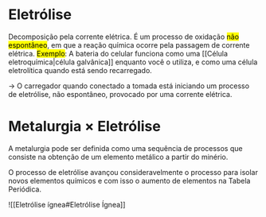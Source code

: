 # Eletrólise

Decomposição pela corrente elétrica. É um processo de oxidação <mark class="hltr-red">não espontâneo</mark>, em que a reação química ocorre pela passagem de corrente elétrica.
<mark class="hltr-red">Exemplo</mark>: A bateria do celular funciona como uma [[Célula eletroquímica|célula galvânica]] enquanto você o utiliza, e como uma célula eletrolítica quando está sendo recarregado.

$\rightarrow$ O carregador quando conectado a tomada está iniciando um processo de eletrólise, não espontâneo, provocado por uma corrente elétrica.

# Metalurgia $\times$ Eletrólise

A metalurgia pode ser definida como uma sequência de processos que consiste na obtenção de um elemento metálico a partir do minério.

O processo de eletrólise avançou consideravelmente o processo para isolar novos elementos químicos e com isso o aumento de elementos na Tabela Periódica.

![[Eletrólise ígnea#Eletrólise Ígnea]]